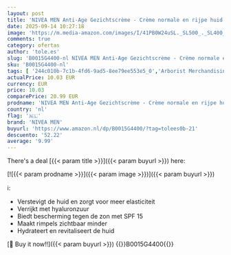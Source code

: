 ```yaml
---
layout: post
title: 'NIVEA MEN Anti-Age Gezichtscrème - Crème normale en rijpe huid - SPF 15 - Met hyaluronzuur - Gezichtsverzorging - 50 ml'
date: 2025-09-14 10:27:18
image: 'https://m.media-amazon.com/images/I/41PB0W24uSL._SL500_._SL400_.jpg'
comments: true
category: ofertas
author: 'tole.es'
slug: 'B0015G4400-nl NIVEA MEN Anti-Age Gezichtscrème - Crème normale en rijpe...'
sku: 'B0015G4400-nl'
tags: [ '244c010b-7c1b-4fd6-9ad5-8ee79ee553e5_0','Arborist Merchandising Root','Beauty','Beauty & persoonlijke verzorging','Dagverzorging gezicht','Gezichtsverzorgingsproducten','Huidverzorging','Mannelijke verzorging','Self Service','Special Features Stores','Vochtinbrengende middelen voor gezicht','nivea men','🇳🇱', ]
actualPrice: 10.03 EUR
currency: EUR
price: 10.03
comparePrice: 20.99 EUR
prodname: 'NIVEA MEN Anti-Age Gezichtscrème - Crème normale en rijpe huid - SPF 15 - Met hyaluronzuur - Gezichtsverzorging - 50 ml'
country: 'nl'
flag: '🇳🇱'
brand: 'NIVEA MEN'
buyurl: 'https://www.amazon.nl/dp/B0015G4400/?tag=tolees0b-21'
descuento: '52.22'
average: '9.99'
---
```


There's a deal [{{< param title >}}]({{< param buyurl >}})  here:

[![{{< param prodname >}}]({{< param image >}})]({{< param buyurl >}})

ℹ️:

- Verstevigt de huid en zorgt voor meer elasticiteit
- Verrijkt met hyaluronzuur
- Biedt bescherming tegen de zon met SPF 15
- Maakt rimpels zichtbaar minder
- Hydrateert en revitaliseert de huid

[🛒 Buy it now!!]({{< param buyurl >}})
{{<world>}}B0015G4400{{</world>}}
